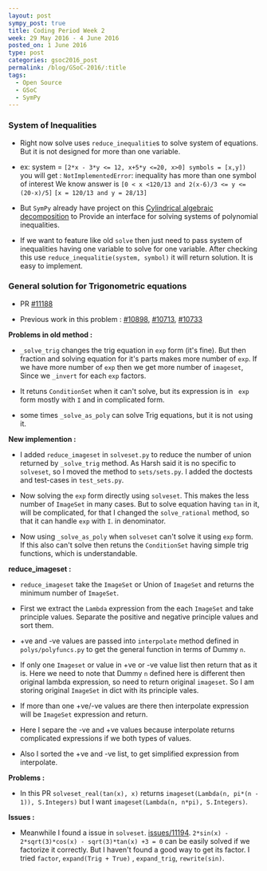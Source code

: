 ```yaml
---
layout: post
sympy_post: true
title: Coding Period Week 2
week: 29 May 2016 - 4 June 2016
posted_on: 1 June 2016
type: post
categories: gsoc2016_post
permalink: /blog/GSoC-2016/:title
tags:
  - Open Source
  - GSoC
  - SymPy
---
```


### System of Inequalities

* Right now solve uses `reduce_inequalitie`s to solve system of equations. But it is not designed for more than one variable.

* ex: system = `[2*x - 3*y <= 12, x+5*y <=20, x>0] symbols = [x,y])  `
you will get :
`NotImplementedError`:
inequality has more than one symbol of interest
We know answer is `[0 < x <120/13 and 2(x-6)/3 <= y <= (20-x)/5]`
`[x = 120/13 and y = 28/13]`

* But `SymPy` already have project on this [Cylindrical algebraic decomposition](https://github.com/sympy/sympy/wiki/GSoC-2016-Ideas#cylindrical-algebraic-decomposition) to Provide an interface for solving systems of polynomial inequalities.

* If we want to feature like old `solve` then just need to pass system of inequalities having one variable to solve
for one variable. After checking this use `reduce_inequalitie(system, symbol)` it will return solution. It is easy to implement.

### General solution for Trigonometric equations

* PR [#11188](https://github.com/sympy/sympy/pull/11188)

* Previous work in this problem : [#10898](https://github.com/sympy/sympy/pull/10898),
[#10713](https://github.com/sympy/sympy/pull/10713), [#10733](https://github.com/sympy/sympy/pull/10733)

**Problems in old method :**

* `_solve_trig` changes the trig equation in `exp` form (it's fine). But then fraction and solving equation
for it's parts makes more number of `exp`. If we have more number of `exp` then we get more number of `imageset`,
Since we `_invert` for each `exp` factors.

* It retuns `ConditionSet` when it can't solve, but its expression is in ` exp` form mostly with `I` and
in complicated form.

* some times `_solve_as_poly` can solve Trig equations, but it is not using it.

**New implemention :**

* I added `reduce_imageset` in `solveset.py` to reduce the number of union returned by `_solve_trig` method. As Harsh said it is
no specific to `solveset`, so I moved the method to `sets/sets.py`. I added the doctests and test-cases in `test_sets.py`.

* Now solving the `exp` form directly using `solveset`. This makes the less number of `ImageSet` in many cases.
But to solve equation having `tan` in it, will be complicated, for that I changed the `solve_rational` method,
so that it can handle  `exp` with `I`. in denominator.

* Now using `_solve_as_poly` when `solveset` can't solve it using `exp` form. If this also can't solve then retuns
the `ConditionSet` having simple trig functions, which is understandable.


**reduce_imageset :**

* `reduce_imageset` take the `ImageSet` or Union of `ImageSet` and returns the minimum number of `ImageSet`.

* First we extract the `Lambda` expression from the each `ImageSet` and take principle values. Separate the positive and negative principle values and sort them.

* +ve and -ve values are passed into `interpolate` method defined in `polys/polyfuncs.py` to get the general function in terms
of Dummy `n`.

* If only one `Imageset` or value in +ve or -ve value list then return that as it is. Here we need to note that Dummy `n` defined here
is different then original lambda expression, so need to return original `imageset`. So I am storing original `ImageSet` in dict with
its principle vales.

* If more than one +ve/-ve values are there then interpolate expression will be `ImageSet` expression and return.

* Here I separe the -ve and +ve values because interpolate returns complicated expressions if we both types of values.

* Also I sorted the +ve and -ve list, to get simplified expression from interpolate.

**Problems :**

* In this PR `solveset_real(tan(x), x)` returns `imageset(Lambda(n, pi*(n - 1)), S.Integers)`
but I want `imageset(Lambda(n, n*pi), S.Integers)`.

**Issues :**

* Meanwhile I found a issue in `solveset`. [issues/11194](https://github.com/sympy/sympy/issues/11194).
`2*sin(x) - 2*sqrt(3)*cos(x) - sqrt(3)*tan(x) +3 = 0` can be easily solved if we factorize it correctly. But I haven't found
a good way to get its factor. I tried `factor`, `expand(Trig + True)` , `expand_trig`, `rewrite(sin)`.
